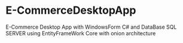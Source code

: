 # E-CommerceDesktopApp
E-Commerce Desktop App with WindowsForm C# and DataBase SQL SERVER using EntityFrameWork Core with onion architecture
